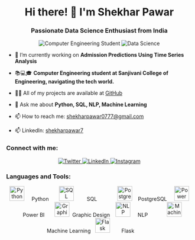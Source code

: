 <h1 align="center">Hi there! 👋 I'm Shekhar Pawar</h1>
<h3 align="center">Passionate Data Science Enthusiast from India</h3>

<p align="center">
  <img src="https://img.shields.io/badge/Student-Computer%20Engineering-blue" alt="Computer Engineering Student">
  <img src="https://img.shields.io/badge/Focus-Data%20Science-green" alt="Data Science">
</p>

- 🔭 I’m currently working on **Admission Predictions Using Time Series Analysis**

- 📚💻🎓 **Computer Engineering student at Sanjivani College of Engineering, navigating the tech world.**

- 👨‍💻 All of my projects are available at [GitHub](https://github.com/shekharpawar7)

- 💬 Ask me about **Python, SQL, NLP, Machine Learning**

- 📫 How to reach me: [shekharpawar0777@gmail.com](mailto:shekharpawar0777@gmail.com)

- 📫 LinkedIn: [shekharpawar7](https://www.linkedin.com/in/shekharpawar7/)

<h3 align="left">Connect with me:</h3>
<p align="center">
  <a href="https://twitter.com/105pawar" target="_blank">
    <img src="https://img.shields.io/twitter/follow/105pawar?style=social" alt="Twitter">
  </a>
  <a href="https://linkedin.com/in/shekharpawar7" target="_blank">
    <img src="https://img.shields.io/badge/LinkedIn-shekharpawar7-blue" alt="LinkedIn">
  </a>
  <a href="https://instagram.com/mr.sp7_" target="_blank">
    <img src="https://img.shields.io/badge/Instagram-mr.sp7_-purple" alt="Instagram">
  </a>
</p>

<h3 align="left">Languages and Tools:</h3>
<p align="center">
  <img src="https://img.icons8.com/color/48/000000/python.png" alt="Python" width="40" height="40"/>
  &nbsp;&nbsp;&nbsp;&nbsp;Python&nbsp;&nbsp;&nbsp;&nbsp;&nbsp;&nbsp;
  <img src="https://img.icons8.com/color/48/000000/sql.png" alt="SQL" width="40" height="40"/>
  &nbsp;&nbsp;&nbsp;&nbsp;&nbsp;&nbsp;&nbsp;&nbsp;SQL&nbsp;&nbsp;&nbsp;&nbsp;&nbsp;&nbsp;&nbsp;&nbsp;&nbsp;&nbsp;&nbsp;&nbsp;&nbsp;
  <img src="https://img.icons8.com/color/48/000000/postgreesql.png" alt="PostgreSQL" width="40" height="40"/>
  &nbsp;&nbsp;&nbsp;PostgreSQL&nbsp;&nbsp;&nbsp;&nbsp;
  <img src="https://powerbi.microsoft.com/pictures/application-logos/svg/powerbi_logo.svg" alt="Power BI" width="40" height="40"/>
  &nbsp;&nbsp;&nbsp;&nbsp;Power BI&nbsp;&nbsp;&nbsp;&nbsp;&nbsp;&nbsp;
  <img src="https://img.icons8.com/color/48/000000/graphic-design.png" alt="Graphic Design" width="40" height="40"/>
  &nbsp;Graphic Design&nbsp;&nbsp;&nbsp;
  <img src="https://img.icons8.com/color/48/000000/natural-language-processing.png" alt="NLP" width="40" height="40"/>
  &nbsp;&nbsp;&nbsp;&nbsp;NLP&nbsp;&nbsp;&nbsp;&nbsp;&nbsp;&nbsp;&nbsp;&nbsp;&nbsp;&nbsp;&nbsp;&nbsp;
  <img src="https://img.icons8.com/color/48/000000/machine-learning.png" alt="Machine Learning" width="40" height="40"/>
  &nbsp;Machine Learning&nbsp;&nbsp;
  <img src="https://flask.palletsprojects.com/en/2.1.x/_images/flask-logo.png" alt="Flask" width="40" height="40"/>
  &nbsp;&nbsp;&nbsp;&nbsp;&nbsp;&nbsp;&nbsp;Flask&nbsp;&nbsp;&nbsp;&nbsp;&nbsp;&nbsp;&nbsp;&nbsp;&nbsp;&nbsp;&nbsp;&nbsp;&nbsp;
</p>
